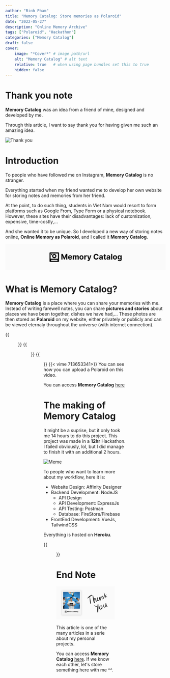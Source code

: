 ```yaml
---
author: "Binh Pham"
title: "Memory Catalog: Store memories as Polaroid"
date: "2022-05-27"
description: "Online Memory Archive"
tags: ["Polaroid", "Hackathon"]
categories: ["Memory Catalog"]
draft: false
cover:
    image: "*Cover*" # image path/url
    alt: "Memory Catalog" # alt text
    relative: true   # when using page bundles set this to true
    hidden: false
---
```

# Thank you note

**Memory Catalog** was an idea from a friend of mine, designed and developed by me.

Through this article, I want to say thank you for having given me such an amazing idea.

![Thank you](https://media1.giphy.com/media/l2Je52EeawnBdPMNa/giphy.gif?cid=ecf05e47uyhvrlcdiap37sntpdtos2q728wvley6s81xm0fz&rid=giphy.gif&ct=g#center)
# Introduction

To people who have followed me on Instagram, **Memory Catalog** is no stranger.

Everything started when my friend wanted me to develop her own website for storing notes and memories from her friend.

At the point, to do such thing, students in Viet Nam would resort to form platforms such as Google From, Type Form or a physical notebook. However, these sites have their disadvantages: lack of customization, expensive, time-costly,...

And she wanted it to be unique. So I developed a new way of storing notes online, **Online Memory as Polaroid**, and I called it **Memory Catalog**.

![Logo Memory Catalog](images/project-logo.png)

# What is Memory Catalog?

**Memory Catalog** is a place where you can share your memories with me. Instead of writing farewell notes, you can share **pictures and stories** about places we have been together, dishes we have had,... These photos are then stored as **Polaroid** on my website, either privately or publicly and can be viewed eternaly throughout the universe (with internet connection).

{{<figure src="images/MainPage.png" title="Memory Catalog's Home Page" caption="Minimal and Friendly Design">}}
{{<figure src="images/PolaroidCard.png" title="Memory Catalog's Polaroid" caption="You can click a Polaroid card to view it's content.">}}
{{<figure src="images/UploadForm.png" title="Memory Catalog's Form" caption="You can make a Polaroid using this form. There is a Preview on the side so you can check the card.">}}
{{< vime 713653341>}}
You can see how you can upload a Polaroid on this video. 

You can access **Memory Catalog** [here](https://memory.binhph.am)

# The making of Memory Catalog

It might be a suprise, but it only took me 14 hours to do this project. This project was made in a **12hr** Hackathon. I failed obviously, lol, but I did manage to finish it with an additional 2 hours.

![Meme](https://media3.giphy.com/media/12e5dX36aMp2Ba/giphy.gif?cid=ecf05e4749226wd04h00z6v2qdc64j3rvd0qhsi37qu67jjw&rid=giphy.gif&ct=g#center)

To people who want to learn more about my workflow, here it is:
- Website Design: Affinity Designer
- Backend Development: NodeJS
    - API Design
    - API Development: ExpressJs
    - API Testing: Postman
    - Database: FireStore/Firebase
- FrontEnd Development: VueJs, TailwindCSS

Everything is hosted on **Heroku**.

{{<figure src="images/OriginalPage.png" title="Initial Design of Memory Catalog" caption="There is a picture of me and my sister ^^.">}}

# End Note

![EndNote](images/EndNote.png)

This article is one of the many articles in a serie about my personal projects.

You can access **Memory Catalog** [here](https://memory.binhph.am). If we know each other, let's store something here with me ^^.